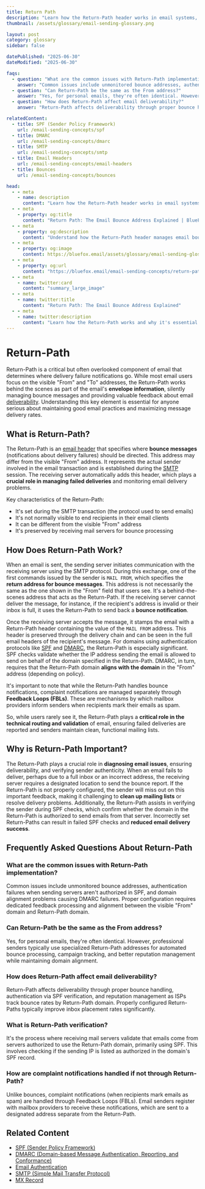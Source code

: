 ```yaml
---
title: Return Path 
description: "Learn how the Return-Path header works in email systems, its role in bounce processing, and why it's crucial for deliverability and email campaign management."
thumbnail: /assets/glossary/email-sending-glossary.png

layout: post
category: glossary
sidebar: false

datePublished: "2025-06-30"
dateModified: "2025-06-30"

faqs:
  - question: "What are the common issues with Return-Path implementation?"
    answer: "Common issues include unmonitored bounce addresses, authentication failures when sending servers aren't authorized in SPF, and domain alignment problems causing DMARC failures. Proper configuration requires dedicated feedback processing and alignment between the visible \"From\" domain and Return-Path domain."
  - question: "Can Return-Path be the same as the From address?"
    answer: "Yes, for personal emails, they're often identical. However, professional senders typically use specialized Return-Path addresses for automated bounce processing, campaign tracking, and better reputation management while maintaining domain alignment."
  - question: "How does Return-Path affect email deliverability?"
    answer: "Return-Path affects deliverability through proper bounce handling, authentication via SPF verification, and reputation management as ISPs track bounce rates by Return-Path domain. Properly configured Return-Paths typically improve inbox placement rates significantly."

relatedContent:
  - title: SPF (Sender Policy Framework)
    url: /email-sending-concepts/spf
  - title: DMARC
    url: /email-sending-concepts/dmarc
  - title: SMTP
    url: /email-sending-concepts/smtp
  - title: Email Headers
    url: /email-sending-concepts/email-headers
  - title: Bounces
    url: /email-sending-concepts/bounces

head:
  - - meta
    - name: description
      content: "Learn how the Return-Path header works in email systems, its role in bounce processing, and why it's crucial for deliverability and email campaign management."
  - - meta
    - property: og:title
      content: "Return Path: The Email Bounce Address Explained | BlueFox Email"
  - - meta
    - property: og:description
      content: "Understand how the Return-Path header manages email bounces and why it's essential for maintaining good sender reputation."
  - - meta
    - property: og:image
      content: https://bluefox.email/assets/glossary/email-sending-glossary.png
  - - meta
    - property: og:url
      content: "https://bluefox.email/email-sending-concepts/return-path"
  - - meta
    - name: twitter:card
      content: "summary_large_image"
  - - meta
    - name: twitter:title
      content: "Return Path: The Email Bounce Address Explained"
  - - meta
    - name: twitter:description
      content: "Learn how the Return-Path works and why it's essential for managing bounces and maintaining email deliverability."
---
```

<GlossaryNavigation/>

# Return-Path

Return-Path is a critical but often overlooked component of email that determines where delivery failure notifications go. While most email users focus on the visible "From" and "To" addresses, the Return-Path works behind the scenes as part of the email's **envelope information**, silently managing bounce messages and providing valuable feedback about email [deliverability](/email-sending-concepts/deliverability). Understanding this key element is essential for anyone serious about maintaining good email practices and maximizing message delivery rates.

## What is Return-Path?

The Return-Path is an [email header](/email-sending-concepts/email-headers.md) that specifies where **bounce messages** (notifications about delivery failures) should be directed. This address may differ from the visible "From" address. It represents the actual sender involved in the email transaction and is established during the [SMTP](/email-sending-concepts/smtp) session. The receiving server automatically adds this header, which plays a **crucial role in managing failed deliveries** and monitoring email delivery problems.

Key characteristics of the Return-Path:

- It's set during the SMTP transaction (the protocol used to send emails)
- It's not normally visible to end recipients in their email clients
- It can be different from the visible "From" address
- It's preserved by receiving mail servers for bounce processing

## How Does Return-Path Work?

When an email is sent, the sending server initiates communication with the receiving server using the SMTP protocol. During this exchange, one of the first commands issued by the sender is `MAIL FROM`, which specifies the **return address for bounce messages**. This address is not necessarily the same as the one shown in the "From" field that users see. It's a behind-the-scenes address that acts as the Return-Path. If the receiving server cannot deliver the message, for instance, if the recipient's address is invalid or their inbox is full, it uses the Return-Path to send back a **bounce notification**.

Once the receiving server accepts the message, it stamps the email with a Return-Path header containing the value of the `MAIL FROM` address. This header is preserved through the delivery chain and can be seen in the full email headers of the recipient's message. For domains using authentication protocols like [SPF](/email-sending-concepts/spf) and [DMARC](/email-sending-concepts/dmarc), the Return-Path is especially significant. SPF checks validate whether the IP address sending the email is allowed to send on behalf of the domain specified in the Return-Path. DMARC, in turn, requires that the Return-Path domain **aligns with the domain** in the "From" address (depending on policy).

It's important to note that while the Return-Path handles bounce notifications, complaint notifications are managed separately through **Feedback Loops (FBLs)**. These are mechanisms by which mailbox providers inform senders when recipients mark their emails as spam.

So, while users rarely see it, the Return-Path plays a **critical role in the technical routing and validation** of email, ensuring failed deliveries are reported and senders maintain clean, functional mailing lists.

## Why is Return-Path Important?

The Return-Path plays a crucial role in **diagnosing email issues**, ensuring deliverability, and verifying sender authenticity. When an email fails to deliver, perhaps due to a full inbox or an incorrect address, the receiving server requires a designated location to send the bounce report. If the Return-Path is not properly configured, the sender will miss out on this important feedback, making it challenging to **clean up mailing lists** or resolve delivery problems. Additionally, the Return-Path assists in verifying the sender during SPF checks, which confirm whether the domain in the Return-Path is authorized to send emails from that server. Incorrectly set Return-Paths can result in failed SPF checks and **reduced email delivery success**.

## Frequently Asked Questions About Return-Path

### What are the common issues with Return-Path implementation?

Common issues include unmonitored bounce addresses, authentication failures when sending servers aren't authorized in SPF, and domain alignment problems causing DMARC failures. Proper configuration requires dedicated feedback processing and alignment between the visible "From" domain and Return-Path domain.

### Can Return-Path be the same as the From address?

Yes, for personal emails, they're often identical. However, professional senders typically use specialized Return-Path addresses for automated bounce processing, campaign tracking, and better reputation management while maintaining domain alignment.

### How does Return-Path affect email deliverability?

Return-Path affects deliverability through proper bounce handling, authentication via SPF verification, and reputation management as ISPs track bounce rates by Return-Path domain. Properly configured Return-Paths typically improve inbox placement rates significantly.

### What is Return-Path verification?

It's the process where receiving mail servers validate that emails come from servers authorized to use the Return-Path domain, primarily using SPF. This involves checking if the sending IP is listed as authorized in the domain's SPF record.

### How are complaint notifications handled if not through Return-Path?

Unlike bounces, complaint notifications (when recipients mark emails as spam) are handled through Feedback Loops (FBLs). Email senders register with mailbox providers to receive these notifications, which are sent to a designated address separate from the Return-Path.

## Related Content

- [SPF (Sender Policy Framework)](/email-sending-concepts/spf)
- [DMARC (Domain-based Message Authentication, Reporting, and Conformance)](/email-sending-concepts/dmarc)
- [Email Authentication](/email-sending-concepts/email-authentication)
- [SMTP (Simple Mail Transfer Protocol)](/email-sending-concepts/smtp)
- [MX Record](/email-sending-concepts/mx-record)

<GlossaryCTA />
